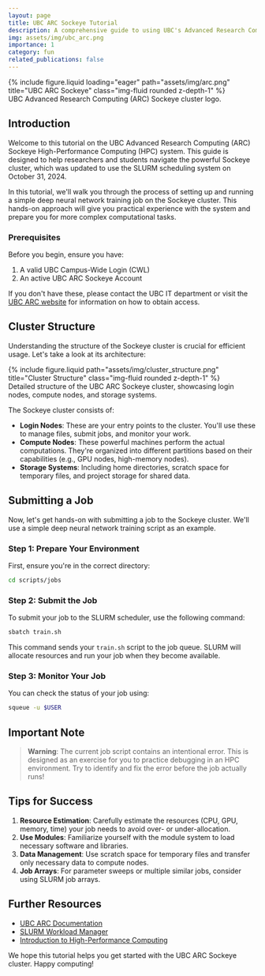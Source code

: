 ```yaml
---
layout: page
title: UBC ARC Sockeye Tutorial
description: A comprehensive guide to using UBC's Advanced Research Computing Sockeye cluster
img: assets/img/ubc_arc.png
importance: 1
category: fun
related_publications: false
---
```


<div class="row">
    <div class="col-sm-8 col-md-6 mx-auto">
        {% include figure.liquid loading="eager" path="assets/img/arc.png" title="UBC ARC Sockeye" class="img-fluid rounded z-depth-1" %}
    </div>
</div>
<div class="caption">
    UBC Advanced Research Computing (ARC) Sockeye cluster logo.
</div>

## Introduction

Welcome to this tutorial on the UBC Advanced Research Computing (ARC) Sockeye High-Performance Computing (HPC) system. This guide is designed to help researchers and students navigate the powerful Sockeye cluster, which was updated to use the SLURM scheduling system on October 31, 2024.

In this tutorial, we'll walk you through the process of setting up and running a simple deep neural network training job on the Sockeye cluster. This hands-on approach will give you practical experience with the system and prepare you for more complex computational tasks.

### Prerequisites

Before you begin, ensure you have:

1. A valid UBC Campus-Wide Login (CWL)
2. An active UBC ARC Sockeye Account

If you don't have these, please contact the UBC IT department or visit the [UBC ARC website](https://arc.ubc.ca/) for information on how to obtain access.

## Cluster Structure

Understanding the structure of the Sockeye cluster is crucial for efficient usage. Let's take a look at its architecture:

<div class="row">
    <div class="col-sm mt-3 mt-md-0">
        {% include figure.liquid path="assets/img/cluster_structure.png" title="Cluster Structure" class="img-fluid rounded z-depth-1" %}
    </div>
</div>
<div class="caption">
    Detailed structure of the UBC ARC Sockeye cluster, showcasing login nodes, compute nodes, and storage systems.
</div>

The Sockeye cluster consists of:

- **Login Nodes**: These are your entry points to the cluster. You'll use these to manage files, submit jobs, and monitor your work.
- **Compute Nodes**: These powerful machines perform the actual computations. They're organized into different partitions based on their capabilities (e.g., GPU nodes, high-memory nodes).
- **Storage Systems**: Including home directories, scratch space for temporary files, and project storage for shared data.

## Submitting a Job

Now, let's get hands-on with submitting a job to the Sockeye cluster. We'll use a simple deep neural network training script as an example.

### Step 1: Prepare Your Environment

First, ensure you're in the correct directory:

```sh
cd scripts/jobs
```

### Step 2: Submit the Job

To submit your job to the SLURM scheduler, use the following command:

```sh
sbatch train.sh
```

This command sends your `train.sh` script to the job queue. SLURM will allocate resources and run your job when they become available.

### Step 3: Monitor Your Job

You can check the status of your job using:

```sh
squeue -u $USER
```


## Important Note

> **Warning**: The current job script contains an intentional error. This is designed as an exercise for you to practice debugging in an HPC environment. Try to identify and fix the error before the job actually runs!

## Tips for Success

1. **Resource Estimation**: Carefully estimate the resources (CPU, GPU, memory, time) your job needs to avoid over- or under-allocation.
2. **Use Modules**: Familiarize yourself with the module system to load necessary software and libraries.
3. **Data Management**: Use scratch space for temporary files and transfer only necessary data to compute nodes.
4. **Job Arrays**: For parameter sweeps or multiple similar jobs, consider using SLURM job arrays.

## Further Resources

- [UBC ARC Documentation](https://docs.alliancecan.ca/wiki/UBC_ARC_Sockeye)
- [SLURM Workload Manager](https://slurm.schedmd.com/)
- [Introduction to High-Performance Computing](https://hpc-carpentry.github.io/)

We hope this tutorial helps you get started with the UBC ARC Sockeye cluster. Happy computing!